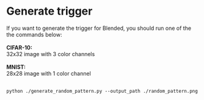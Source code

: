 # Generate trigger
If you want to generate the trigger for Blended, you should run one of the the commands below:</br><br/>
<b>CIFAR-10:</b><br/>
32x32 image with 3 color channels<br/><br/>
<b>MNIST:</b><br/>
28x28 image with 1 color channel<br/><br/>
```shell
python ./generate_random_pattern.py --output_path ./random_pattern.png
```
